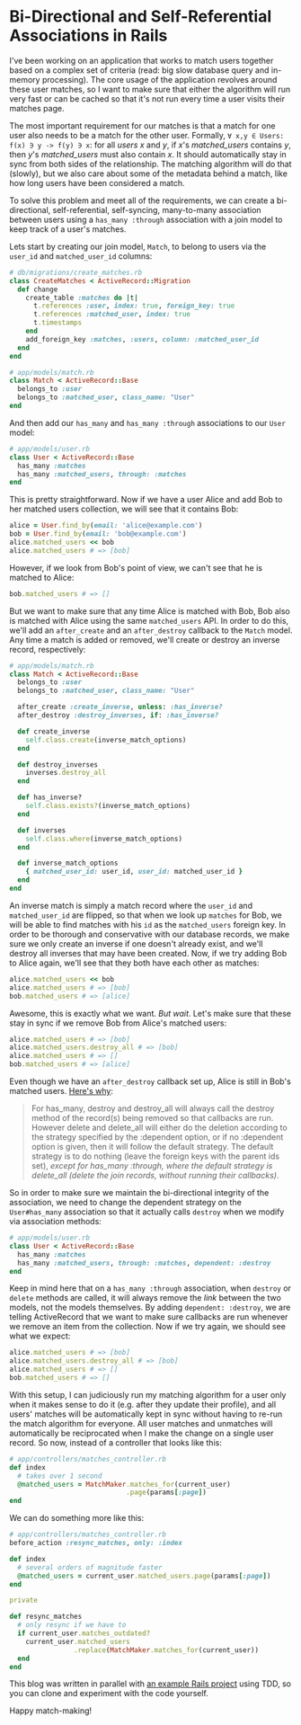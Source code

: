 Bi-Directional and Self-Referential Associations in Rails
============

I've been working on an application that works to match users together based on a complex set of criteria (read: big slow database query and in-memory processing). The core usage of the application revolves around these user matches, so I want to make sure that either the algorithm will run very fast or can be cached so that it's not run every time a user visits their matches page.

The most important requirement for our matches is that a match for one user also needs to be a match for the other user. Formally, `∀ x,y ∈ Users: f(x) ∋ y -> f(y) ∋ x`: for all *users* *x* and *y*, if *x*'s *matched_users* contains *y*, then *y*'s *matched_users* must also contain *x*. It should automatically stay in sync from both sides of the relationship. The matching algorithm will do that (slowly), but we also care about some of the metadata behind a match, like how long users have been considered a match.

To solve this problem and meet all of the requirements, we can create a bi-directional, self-referential, self-syncing, many-to-many association between users using a `has_many :through` association with a join model to keep track of a user's matches.

Lets start by creating our join model, `Match`, to belong to users via the `user_id` and `matched_user_id` columns:

```ruby
# db/migrations/create_matches.rb
class CreateMatches < ActiveRecord::Migration
  def change
    create_table :matches do |t|
      t.references :user, index: true, foreign_key: true
      t.references :matched_user, index: true
      t.timestamps
    end
    add_foreign_key :matches, :users, column: :matched_user_id
  end
end

# app/models/match.rb
class Match < ActiveRecord::Base
  belongs_to :user
  belongs_to :matched_user, class_name: "User"
end
```

And then add our `has_many` and `has_many :through` associations to our `User` model:

```ruby
# app/models/user.rb
class User < ActiveRecord::Base
  has_many :matches
  has_many :matched_users, through: :matches
end
```

This is pretty straightforward. Now if we have a user Alice and add Bob to her matched users collection, we will see that it contains Bob:

```ruby
alice = User.find_by(email: 'alice@example.com')
bob = User.find_by(email: 'bob@example.com')
alice.matched_users << bob
alice.matched_users # => [bob]
```

However, if we look from Bob's point of view, we can't see that he is matched to Alice:

```ruby
bob.matched_users # => []
```

But we want to make sure that any time Alice is matched with  Bob, Bob also is matched with Alice using the same `matched_users` API. In order to do this, we'll add an `after_create` and an `after_destroy` callback to the `Match` model. Any time a match is added or removed, we'll create or destroy an inverse record, respectively:

```ruby
# app/models/match.rb
class Match < ActiveRecord::Base
  belongs_to :user
  belongs_to :matched_user, class_name: "User"

  after_create :create_inverse, unless: :has_inverse?
  after_destroy :destroy_inverses, if: :has_inverse?

  def create_inverse
    self.class.create(inverse_match_options)
  end

  def destroy_inverses
    inverses.destroy_all
  end

  def has_inverse?
    self.class.exists?(inverse_match_options)
  end

  def inverses
    self.class.where(inverse_match_options)
  end

  def inverse_match_options
    { matched_user_id: user_id, user_id: matched_user_id }
  end
end
```

An inverse match is simply a match record where the `user_id` and `matched_user_id` are flipped, so that when we look up `matches` for Bob, we will be able to find matches with his `id` as the `matched_users` foreign key. In order to be thorough and conservative with our database records, we make sure we only create an inverse if one doesn't already exist, and we'll destroy all inverses that may have been created. Now, if we try adding Bob to Alice again, we'll see that they both have each other as matches:

```ruby
alice.matched_users << bob
alice.matched_users # => [bob]
bob.matched_users # => [alice]
```

Awesome, this is exactly what we want. *But wait*. Let's make sure that these stay in sync if we remove Bob from Alice's matched users:

```ruby
alice.matched_users # => [bob]
alice.matched_users.destroy_all # => [bob]
alice.matched_users # => []
bob.matched_users # => [alice]
```

Even though we have an `after_destroy` callback set up, Alice is still in Bob's matched users. [Here's why](http://api.rubyonrails.org/classes/ActiveRecord/Associations/ClassMethods.html#module-ActiveRecord::Associations::ClassMethods-label-Delete+or+destroy-3F):

> For has_many, destroy and destroy_all will always call the destroy method of the record(s) being removed so that callbacks are run. However delete and delete_all will either do the deletion according to the strategy specified by the :dependent option, or if no :dependent option is given, then it will follow the default strategy. The default strategy is to do nothing (leave the foreign keys with the parent ids set), *except for has_many :through, where the default strategy is delete_all (delete the join records, without running their callbacks)*.

So in order to make sure we maintain the bi-directional integrity of the association, we need to change the dependent strategy on the `User#has_many` association so that it actually calls `destroy` when we modify via association methods:

```ruby
# app/models/user.rb
class User < ActiveRecord::Base
  has_many :matches
  has_many :matched_users, through: :matches, dependent: :destroy
end
```

Keep in mind here that on a `has_many :through` association, when `destroy` or `delete` methods are called, it will always remove the *link* between the two models, not the models themselves. By adding `dependent: :destroy`, we are telling ActiveRecord that we want to make sure callbacks are run whenever we remove an item from the collection. Now if we try again, we should see what we expect:

```ruby
alice.matched_users # => [bob]
alice.matched_users.destroy_all # => [bob]
alice.matched_users # => []
bob.matched_users # => []
```

With this setup, I can judiciously run my matching algorithm for a user only when it makes sense to do it (e.g. after they update their profile), and all users' matches will be automatically kept in sync without having to re-run the match algorithm for everyone. All user matches and unmatches will automatically be reciprocated when I make the change on a single user record. So now, instead of a controller that looks like this:

```ruby
# app/controllers/matches_controller.rb
def index
  # takes over 1 second
  @matched_users = MatchMaker.matches_for(current_user)
                             .page(params[:page])
end
```

We can do something more like this:

```ruby
# app/controllers/matches_controller.rb
before_action :resync_matches, only: :index

def index
  # several orders of magnitude faster
  @matched_users = current_user.matched_users.page(params[:page])
end

private

def resync_matches
  # only resync if we have to
  if current_user.matches_outdated?
    current_user.matched_users
                .replace(MatchMaker.matches_for(current_user))
  end
end
```

This blog was written in parallel with [an example Rails project](https://github.com/shekibobo/user-to-user-example) using TDD, so you can clone and experiment with the code yourself.

Happy match-making!
